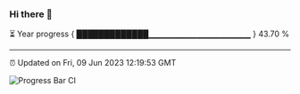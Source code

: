 ### Hi there 👋

⏳ Year progress { █████████████▁▁▁▁▁▁▁▁▁▁▁▁▁▁▁▁▁ } 43.70 %

---

⏰ Updated on Fri, 09 Jun 2023 12:19:53 GMT

![Progress Bar CI](https://github.com/liununu/liununu/workflows/Progress%20Bar%20CI/badge.svg)
